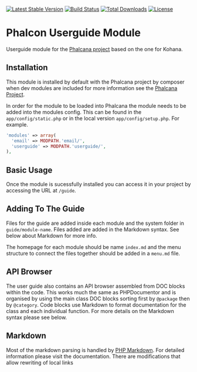 [![Latest Stable Version](https://poser.pugx.org/phalcana/userguide/v/stable)](https://packagist.org/packages/phalcana/userguide)
[![Build Status](https://travis-ci.org/braf/phalcana-userguide.svg?branch=master)](https://travis-ci.org/braf/phalcana-userguide)
[![Total Downloads](https://poser.pugx.org/phalcana/userguide/downloads)](https://packagist.org/packages/phalcana/userguide)
[![License](https://poser.pugx.org/phalcana/userguide/license)](https://packagist.org/packages/phalcana/userguide)

# Phalcon Userguide Module

Userguide module for the [Phalcana project](http://github.com/braf/phalcana-project) based on the one for Kohana.

## Installation

This module is installed by default with the Phalcana project by composer when dev modules are included for more
information see the [Phalcana Project](http://github.com/braf/phalcana-project).

In order for the module to be loaded into Phalcana the module needs to be added into the modules config.
This can be found in the `app/config/static.php` or in the local version `app/config/setup.php`. For example.

```php
'modules' => array(
  'email' => MODPATH.'email/',
  'userguide' => MODPATH.'userguide/',
),
```

## Basic Usage

Once the module is sucessfully installed you can access it in your project by accessing the URL at `/guide`.

## Adding To The Guide

Files for the guide are added inside each module and the system folder in `guide/module-name`. Files added are
added in the Markdown syntax. See below about Markdown for more info.

The homepage for each module should be name `index.md` and the menu structure to connect the files together
should be added in a `menu.md` file.

## API Browser

The user guide also contains an API browser assembled from DOC blocks within the code. This works much the
same as PHPDocumentor and is organised by using the main class DOC blocks sorting first by `@package` then
by `@category`. Code blocks use Markdown to format documentation for the class and each individual function.
For more details on the Markdown syntax please see below.

## Markdown

Most of the markdown parsing is handled by [PHP Markdown](https://michelf.ca/projects/php-markdown/). For
detailed information please visit the documentation. There are modifications that allow rewriting of local
links
